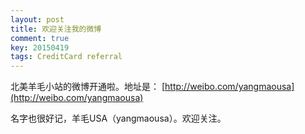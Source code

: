 ```yaml
---
layout: post
title: 欢迎关注我的微博
comment: true
key: 20150419
tags: CreditCard referral
---
```


北美羊毛小站的微博开通啦。地址是：
[http://weibo.com/yangmaousa](http://weibo.com/yangmaousa)

名字也很好记，羊毛USA（yangmaousa）。欢迎关注。
